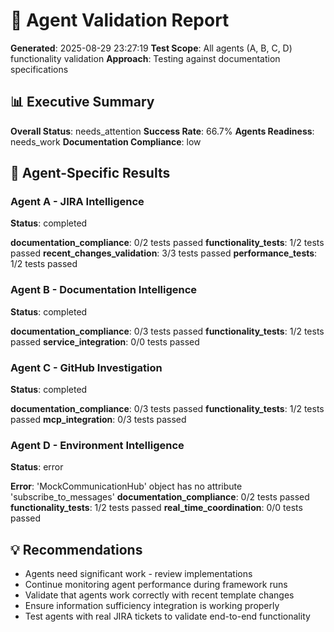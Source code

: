 # 🧪 Agent Validation Report

**Generated**: 2025-08-29 23:27:19
**Test Scope**: All agents (A, B, C, D) functionality validation
**Approach**: Testing against documentation specifications

## 📊 Executive Summary

**Overall Status**: needs_attention
**Success Rate**: 66.7%
**Agents Readiness**: needs_work
**Documentation Compliance**: low

## 🤖 Agent-Specific Results

### Agent A - JIRA Intelligence
**Status**: completed

**documentation_compliance**: 0/2 tests passed
**functionality_tests**: 1/2 tests passed
**recent_changes_validation**: 3/3 tests passed
**performance_tests**: 1/2 tests passed

### Agent B - Documentation Intelligence
**Status**: completed

**documentation_compliance**: 0/3 tests passed
**functionality_tests**: 1/2 tests passed
**service_integration**: 0/0 tests passed

### Agent C - GitHub Investigation
**Status**: completed

**documentation_compliance**: 0/3 tests passed
**functionality_tests**: 1/2 tests passed
**mcp_integration**: 0/3 tests passed

### Agent D - Environment Intelligence
**Status**: error

**Error**: 'MockCommunicationHub' object has no attribute 'subscribe_to_messages'
**documentation_compliance**: 0/2 tests passed
**functionality_tests**: 1/2 tests passed
**real_time_coordination**: 0/0 tests passed

## 💡 Recommendations

- Agents need significant work - review implementations
- Continue monitoring agent performance during framework runs
- Validate that agents work correctly with recent template changes
- Ensure information sufficiency integration is working properly
- Test agents with real JIRA tickets to validate end-to-end functionality